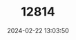 ---
title: "12814"
category: "Marmosa lepida"
draft: false
date: 2024-02-22 13:03:50
languages:
  French: ["Petit Opossum-souris Roux"]
  English: ["Little Rufous Mouse Opossum"]
---